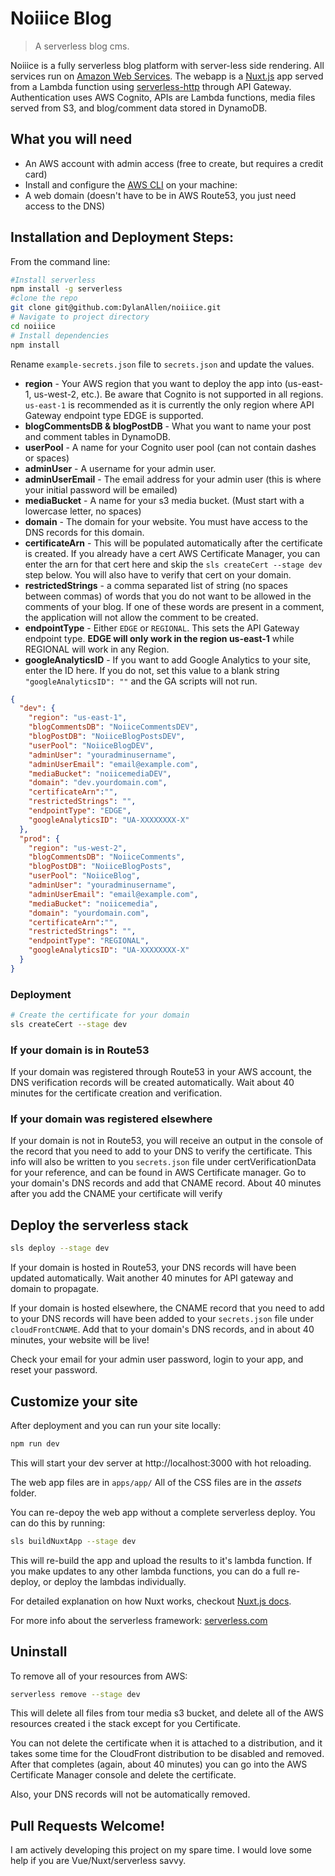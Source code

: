 # Noiiice Blog

> A serverless blog cms.

Noiiice is a fully serverless blog platform with server-less side rendering. All services run on [Amazon Web Services](https://aws.amazon.com/). The webapp is a [Nuxt.js](https://nuxtjs.org) app served from a Lambda function using [serverless-http](https://github.com/dougmoscrop/serverless-http) through API Gateway. Authentication uses AWS Cognito, APIs are Lambda functions, media files served from S3, and blog/comment data stored in DynamoDB.

## What you will need
- An AWS account with admin access (free to create, but requires a credit card)
- Install and configure the [AWS CLI](https://docs.aws.amazon.com/polly/latest/dg/setup-aws-cli.html) on your machine:
- A web domain (doesn't have to be in AWS Route53, you just need access to the DNS)

## Installation and Deployment Steps:

From the command line:

``` bash
#Install serverless
npm install -g serverless
#clone the repo
git clone git@github.com:DylanAllen/noiiice.git
# Navigate to project directory
cd noiiice
# Install dependencies
npm install
```

Rename `example-secrets.json` file to `secrets.json` and update the values.

- **region** - Your AWS region that you want to deploy the app into (us-east-1, us-west-2, etc.). Be aware that Cognito is not supported in all regions. `us-east-1` is recommended as it is currently the only region where API Gateway endpoint type EDGE is supported.
- **blogCommentsDB & blogPostDB** - What you want to name your post and comment tables in DynamoDB.
- **userPool** - A name for your Cognito user pool (can not contain dashes or spaces)
- **adminUser** - A username for your admin user.
- **adminUserEmail** - The email address for your admin user (this is where your initial password will be emailed)
- **mediaBucket** - A name for your s3 media bucket. (Must start with a lowercase letter, no spaces)
- **domain** - The domain for your website. You must have access to the DNS records for this domain.
- **certificateArn** - This will be populated automatically after the certificate is created. If you already have a cert AWS Certificate Manager, you can enter the arn for that cert here and skip the `sls createCert --stage dev` step below. You will also have to verify that cert on your domain.
- **restrictedStrings** - a comma separated list of string (no spaces between commas) of words that you do not want to be allowed in the comments of your blog. If one of these words are present in a comment, the application will not allow the comment to be created.
- **endpointType** - Either `EDGE` or `REGIONAL`. This sets the API Gateway endpoint type. **EDGE will only work in the region us-east-1** while REGIONAL will work in any Region.
- **googleAnalyticsID** - If you want to add Google Analytics to your site, enter the ID here. If you do not, set this value to a blank string `"googleAnalyticsID": ""` and the GA scripts will not run.


``` JSON
{
  "dev": {
    "region": "us-east-1",
    "blogCommentsDB": "NoiiceCommentsDEV",
    "blogPostDB": "NoiiceBlogPostsDEV",
    "userPool": "NoiiceBlogDEV",
    "adminUser": "youradminusername",
    "adminUserEmail": "email@example.com",
    "mediaBucket": "noiicemediaDEV",
    "domain": "dev.yourdomain.com",
    "certificateArn":"",
    "restrictedStrings": "",
    "endpointType": "EDGE",
    "googleAnalyticsID": "UA-XXXXXXXX-X"
  },
  "prod": {
    "region": "us-west-2",
    "blogCommentsDB": "NoiiceComments",
    "blogPostDB": "NoiiceBlogPosts",
    "userPool": "NoiiceBlog",
    "adminUser": "youradminusername",
    "adminUserEmail": "email@example.com",
    "mediaBucket": "noiicemedia",
    "domain": "yourdomain.com",
    "certificateArn":"",
    "restrictedStrings": "",
    "endpointType": "REGIONAL",
    "googleAnalyticsID": "UA-XXXXXXXX-X"
  }
}
```

### Deployment

``` bash
# Create the certificate for your domain
sls createCert --stage dev
```

### If your domain is in Route53

If your domain was registered through Route53 in your AWS account, the DNS verification records will be created automatically.  Wait about 40 minutes for the certificate creation and verification.

### If your domain was registered elsewhere

If your domain is not in Route53, you will receive an output in the console of the record that you need to add to your DNS to verify the certificate. This info will also be written to you `secrets.json` file under certVerificationData for your reference, and can be found in AWS Certificate manager. Go to your domain's DNS records and add that CNAME record. About 40 minutes after you add the CNAME your certificate will verify

## Deploy the serverless stack
```bash
sls deploy --stage dev
```

If your domain is hosted in Route53, your DNS records will have been updated automatically. Wait another 40 minutes for API gateway and domain to propagate.

If your domain is hosted elsewhere, the CNAME record that you need to add to your DNS records will have been added to your `secrets.json` file under `cloudFrontCNAME`. Add that to your domain's DNS records, and in about 40 minutes, your website will be live!

Check your email for your admin user password, login to your app, and reset your password.

## Customize your site

After deployment and you can run your site locally:

```bash
npm run dev
```

This will start your dev server at http://localhost:3000 with hot reloading.

The web app files are in `apps/app/` All of the CSS files are in the *assets* folder.

You can re-depoy the web app without a complete serverless deploy. You can do this by running:

```bash
sls buildNuxtApp --stage dev
```

This will re-build the app and upload the results to it's lambda function. If you make updates to any other lambda functions, you can do a full re-deploy, or deploy the lambdas individually.

For detailed explanation on how Nuxt works, checkout [Nuxt.js docs](https://nuxtjs.org).

For more info about the serverless framework: [serverless.com](https://serverless.com)

## Uninstall

To remove all of your resources from AWS:

```bash
serverless remove --stage dev
```
This will delete all files from tour media s3 bucket, and delete all of the AWS resources created i the stack except for you Certificate.

You can not delete the certificate when it is attached to a distribution, and it takes some time for the CloudFront distribution to be disabled and removed. After that completes (again, about 40 minutes) you can go into the AWS Certificate Manager console and delete the certificate.

Also, your DNS records will not be automatically removed.

## Pull Requests Welcome!

I am actively developing this project on my spare time. I would love some help if you are Vue/Nuxt/serverless savvy.

